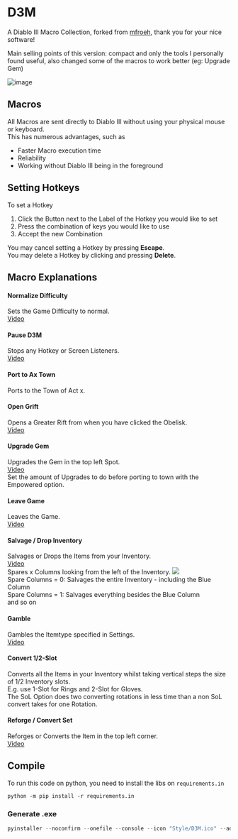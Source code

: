 # D3M

A Diablo III Macro Collection, forked from [mfroeh](https://github.com/mfroeh/Eule.py), thank you for your nice software!

Main selling points of this version: compact and only the tools I personally found useful, also changed some of the macros to work better (eg: Upgrade Gem)

![image](https://github.com/v-amorim/D3M/assets/629036/38ccd257-1295-4a90-a5ac-96e09b9d21f5)

## Macros

All Macros are sent directly to Diablo III without using your physical mouse or keyboard.\
This has numerous advantages, such as

- Faster Macro execution time
- Reliability
- Working without Diablo III being in the foreground

## Setting Hotkeys

To set a Hotkey

1. Click the Button next to the Label of the Hotkey you would like to set
2. Press the combination of keys you would like to use
3. Accept the new Combination

You may cancel setting a Hotkey by pressing **Escape**.\
You may delete a Hotkey by clicking and pressing **Delete**.

## Macro Explanations

#### Normalize Difficulty

Sets the Game Difficulty to normal.\
[Video](https://www.youtube.com/watch?v=zOXCv5Dp7b0)

#### Pause D3M

Stops any Hotkey or Screen Listeners.\
[Video](https://www.youtube.com/watch?v=Rp9x4hEfUi8)

#### Port to Ax Town

Ports to the Town of Act x.

#### Open Grift

Opens a Greater Rift from when you have clicked the Obelisk.\
[Video](https://www.youtube.com/watch?v=-PjyOAo1a0I)

#### Upgrade Gem

Upgrades the Gem in the top left Spot.\
[Video](https://www.youtube.com/watch?v=b7HS-NXbUus)\
Set the amount of Upgrades to do before porting to town with the Empowered option.

#### Leave Game

Leaves the Game.\
[Video](https://www.youtube.com/watch?v=1SfbbTvYITY)

#### Salvage / Drop Inventory

Salvages or Drops the Items from your Inventory.\
[Video](https://www.youtube.com/watch?v=q5NzPwmcIP4)\
Spares x Columns looking from the left of the Inventory.
![](https://i.ibb.co/BfdL0kC/spare-columns.png)\
Spare Columns = 0: Salvages the entire Inventory - including the Blue Column\
Spare Columns = 1: Salvages everything besides the Blue Column\
and so on

#### Gamble

Gambles the Itemtype specified in Settings.\
[Video](https://www.youtube.com/watch?v=NJsJpJb3Fas)

#### Convert 1/2-Slot

Converts all the Items in your Inventory whilst taking vertical steps the size of 1/2 Inventory slots.\
E.g. use 1-Slot for Rings and 2-Slot for Gloves.\
The SoL Option does two converting rotations in less time than a non SoL convert takes for one Rotation.

#### Reforge / Convert Set

Reforges or Converts the Item in the top left corner.\
[Video](https://www.youtube.com/watch?v=B3Z23ZkxH4M)

## Compile

To run this code on python, you need to install the libs on `requirements.in`

```shell
python -m pip install -r requirements.in
```

### Generate .exe

```powershell
pyinstaller --noconfirm --onefile --console --icon "Style/D3M.ico" --add-data "Style;Style/" --add-data "Style/frameless.qss;." --distpath "output" --name "D3M" "gui.pyw" ; Remove-Item -Recurse -Force "build"
```
